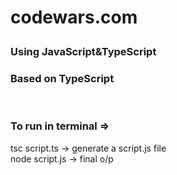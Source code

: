 # <p color="red">codewars.com</p>

### <div>Using <span color = "yellow">JavaScript</span>&<span color = "#3498db">TypeScript</span></div>

### <p color="greenyellow">Based on TypeScript</p>

<br>

### <p color = "crimson">To run in terminal => </p>

<p color = "greenyellow">tsc script.ts -> generate a script.js file <br> node script.js -> final o/p</p>